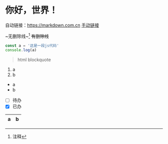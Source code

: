 # 你好，世界！

自动链接：https://markdown.com.cn
[手动链接](https://markdown.com.cn)

~无删除线~[^1]
~~有删除线~~

[^1]: 注释

```javascript
const a = '这是一段js代码'
console.log(a)
```

<blockquote>

html blockquote

</blockquote>

1. a
2. b

- a
- b

* [ ] 待办
* [x] 已办

| a | b |
|---|---|
